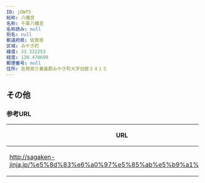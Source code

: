 ```yaml
---
ID: jOWf5
総称: 八幡宮
名称: 千栗八幡宮
名称読み: null
別名: null
都道府県: 佐賀県
区域: みやき町
緯度: 33.332253
経度: 130.478699
郵便番号: null
住所: 佐賀県三養基郡みやき町大字白壁２４１５
---
```


## その他

### 参考URL

| URL                                                                    | 説明   |
| ---------------------------------------------------------------------- | ------ |
| http://sagaken-jinja.jp/%e5%8d%83%e6%a0%97%e5%85%ab%e5%b9%a1%e5%ae%ae/ | 神社庁 |
